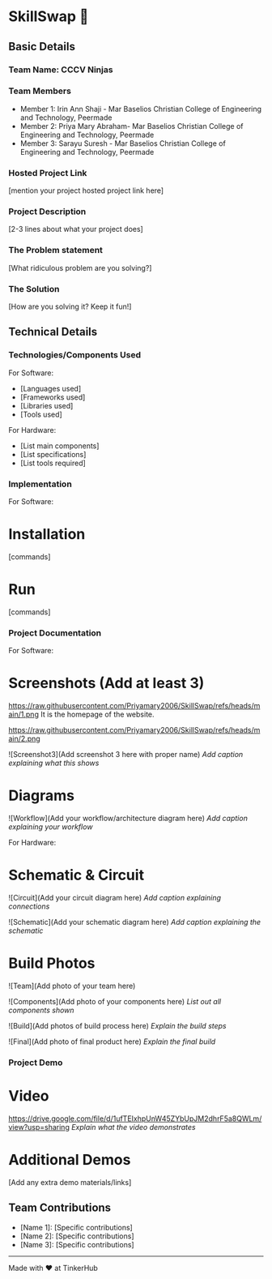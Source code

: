 # SkillSwap 🎯


## Basic Details
### Team Name: CCCV Ninjas


### Team Members
- Member 1: Irin Ann Shaji - Mar Baselios Christian College of Engineering and Technology, Peermade
- Member 2: Priya Mary Abraham- Mar Baselios Christian College of Engineering and Technology, Peermade
- Member 3: Sarayu Suresh - Mar Baselios Christian College of Engineering and Technology, Peermade

### Hosted Project Link
[mention your project hosted project link here]

### Project Description
[2-3 lines about what your project does]

### The Problem statement
[What ridiculous problem are you solving?]

### The Solution
[How are you solving it? Keep it fun!]

## Technical Details
### Technologies/Components Used
For Software:
- [Languages used]
- [Frameworks used]
- [Libraries used]
- [Tools used]

For Hardware:
- [List main components]
- [List specifications]
- [List tools required]

### Implementation
For Software:
# Installation
[commands]

# Run
[commands]

### Project Documentation
For Software:

# Screenshots (Add at least 3)
https://raw.githubusercontent.com/Priyamary2006/SkillSwap/refs/heads/main/1.png
It is the homepage of the website.

https://raw.githubusercontent.com/Priyamary2006/SkillSwap/refs/heads/main/2.png


![Screenshot3](Add screenshot 3 here with proper name)
*Add caption explaining what this shows*

# Diagrams
![Workflow](Add your workflow/architecture diagram here)
*Add caption explaining your workflow*

For Hardware:

# Schematic & Circuit
![Circuit](Add your circuit diagram here)
*Add caption explaining connections*

![Schematic](Add your schematic diagram here)
*Add caption explaining the schematic*

# Build Photos
![Team](Add photo of your team here)


![Components](Add photo of your components here)
*List out all components shown*

![Build](Add photos of build process here)
*Explain the build steps*

![Final](Add photo of final product here)
*Explain the final build*

### Project Demo
# Video
https://drive.google.com/file/d/1ufTEIxhpUnW45ZYbUpJM2dhrF5a8QWLm/view?usp=sharing
*Explain what the video demonstrates*

# Additional Demos
[Add any extra demo materials/links]

## Team Contributions
- [Name 1]: [Specific contributions]
- [Name 2]: [Specific contributions]
- [Name 3]: [Specific contributions]

---
Made with ❤️ at TinkerHub
